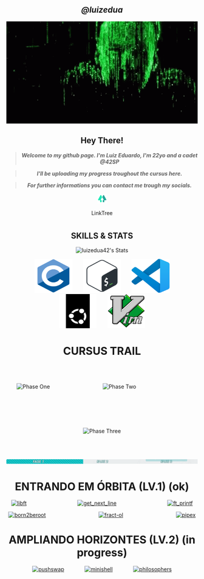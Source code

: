 
<div align = center>

## ___@luizedua___ 
![Matrix code / Neo wearing glasses](assets/neo.gif)
<div align = center>

## **Hey There!**
</div>

>___Welcome to my github page. I'm Luiz Eduardo, I'm 22yo and a cadet @42SP___

>___I'll be uploading my progress troughout the cursus here.___

>___For further informations you can contact me trough my socials.___

<a href="https://linktr.ee/luizedua42" target="_blank"><img  src=assets/icons8-linktree-48.png  title="LinkTree" height=25  ></a>

LinkTree
#
## SKILLS & STATS 
<div align=center>

![luizedua42's Stats](https://github-readme-stats.vercel.app/api?username=luizedua42&theme=jolly&show_icons=true&hide_border=true&count_private=true)

<img src=https://raw.githubusercontent.com/devicons/devicon/1119b9f84c0290e0f0b38982099a2bd027a48bf1/icons/c/c-original.svg title="C" height=90 width=100  hspace=14><img src=https://raw.githubusercontent.com/devicons/devicon/1119b9f84c0290e0f0b38982099a2bd027a48bf1/icons/bash/bash-original.svg title="bash" height=90 width=100  hspace=14><img src=https://raw.githubusercontent.com/devicons/devicon/1119b9f84c0290e0f0b38982099a2bd027a48bf1/icons/vscode/vscode-original.svg title="VSCode" height=90 width=100  hspace=14><img src=https://raw.githubusercontent.com/devicons/devicon/1119b9f84c0290e0f0b38982099a2bd027a48bf1/icons/ubuntu/ubuntu-plain.svg title="Ubuntu" height=90 width=100  hspace=14><img src=https://raw.githubusercontent.com/devicons/devicon/1119b9f84c0290e0f0b38982099a2bd027a48bf1/icons/vim/vim-original.svg title="Vim" height=90 width=100  hspace=14>
</div>


# CURSUS TRAIL

<img title="Phase One" src="https://game.42sp.org.br/static/assets/achievements/phase_onem.png" hspace="0" vspace="50">
<img title="Phase Two"src="https://game.42sp.org.br/static/assets/achievements/phase_twon.png" hspace="135" vspace="50" >
<img title="Phase Three"src="https://game.42sp.org.br/static/assets/achievements/phase_threen.png" hspace="0" vspace="50">

  ![Progress Bar](assets/Screenshot%202023-09-17%20at%2017-33-46%2042%20Game.png)

# ENTRANDO EM ÓRBITA (LV.1) (ok)

<a href="https://github.com/luizedua42/42libft" target="_blank"><img src="https://game.42sp.org.br/static/assets/achievements/libftm.png" title ="libft" hspace = "0" ></a> 
<a href="https://github.com/luizedua42/42get_next_line" target="_blank"><img  src="https://game.42sp.org.br/static/assets/achievements/get_next_linem.png" title = "get_next_line" hspace = "130" ></a> 
<a href="https://github.com/luizedua42/42_printf" target="_blank"><img  src="https://game.42sp.org.br/static/assets/achievements/ft_printfe.png" title = "ft_printf" hspace = "0" ></a> 

<a href="https://github.com/luizedua42/42_born2beroot" target="_blank"><img  src="https://game.42sp.org.br/static/assets/achievements/born2berootm.png" title = "born2beroot" hspace = "0" ></a>
<a href="https://github.com/luizedua42/42_fract-ol" target="_blank"><img  src="https://game.42sp.org.br/static/assets/achievements/fract-olm.png" title = "fract-ol" hspace = "135" ></a>
<a href="https://github.com/luizedua42/42_pipex" target="_blank"><img src="https://game.42sp.org.br/static/assets/achievements/pipexe.png" title = "pipex" hspace = "0" ></a>

# AMPLIANDO HORIZONTES (LV.2) (in progress)
<a href="https://github.com/luizedua42/42_push_swap" target="_blank"><img  src="https://game.42sp.org.br/static/assets/achievements/push_swape.png" title = "pushswap" hspace = "25" ></a>
<a href="https://github.com/luizedua42/42_minishell" target="_blank"><img  src="https://game.42sp.org.br/static/assets/achievements/minishellm.png" title = "minishell" hspace = "25" ></a>
<a href="https://github.com/luizedua42/42_philosophers" target="_blank"><img  src="https://game.42sp.org.br/static/assets/achievements/philosophersn.png" title = "philosophers" hspace = "25" ></a>
#

  

